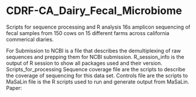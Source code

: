 # CDRF-CA_Dairy_Fecal_Microbiome
Scripts for sequence processing and R analysis 
16s amplicon sequencing of fecal samples from 150 cows on 15 different farms across california commerical diaries.  

For Submission to NCBI is a file that describes the demultiplexing of raw sequences and prepping them for NCBI submission.
R_session_info is the output of R session to show all packages used and their version.
Scripts_for_processing
Sequence coverage file are the scripts to describe the coverage of sequencing for this data set.
Controls file are the scripts to  
MaSaLin file is the R scripts used to run and generate output from MaSaLin.
Paper:
